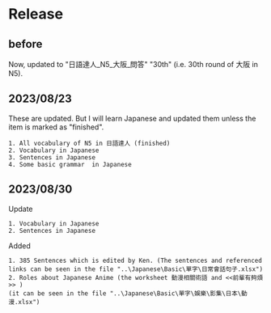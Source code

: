 # Release
## before
Now, updated to "日語達人_N5_大阪_問答" "30th" (i.e. 30th round of 大阪 in N5).

## 2023/08/23
These are updated. But I will learn Japanese and updated them unless the item is marked as "finished".

    1. All vocabulary of N5 in 日語達人 (finished) 
    2. Vocabulary in Japanese
    3. Sentences in Japanese
    4. Some basic grammar  in Japanese

## 2023/08/30
Update

    1. Vocabulary in Japanese
    2. Sentences in Japanese

Added

    1. 385 Sentences which is edited by Ken. (The sentences and referenced links can be seen in the file "..\Japanese\Basic\單字\日常會話句子.xlsx")
    2. Roles about Japanese Anime (the worksheet 動漫相關術語 and <<前輩有夠煩>> )
    (it can be seen in the file "..\Japanese\Basic\單字\娛樂\影集\日本\動漫.xlsx")
     

